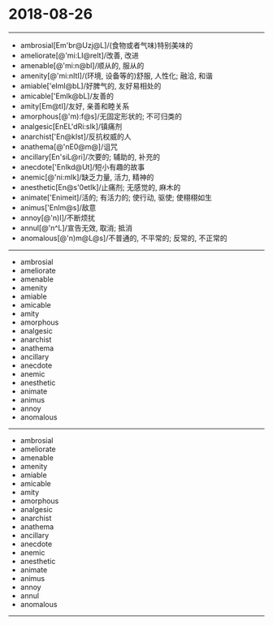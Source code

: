 # 2018-08-26

---

- ambrosial[Em'br@Uzj@L]/(食物或者气味)特别美味的
- ameliorate[@'mi:LI@reIt]/改善, 改进
- amenable[@'mi:n@bl]/顺从的, 服从的
- amenity[@'mi:nItI]/(环境, 设备等的)舒服, 人性化; 融洽, 和谐
- amiable['eImI@bL]/好脾气的, 友好易相处的
- amicable['EmIk@bL]/友善的
- amity[Em@tI]/友好, 亲善和睦关系
- amorphous[@'m):f@s]/无固定形状的; 不可归类的
- analgesic[EnEL'dRi:sIk]/镇痛剂
- anarchist['En@kIst]/反抗权威的人
- anathema[@'nE0@m@]/诅咒
- ancillary[En'siL@ri]/次要的; 辅助的, 补充的
- anecdote['EnIkd@Ut]/短小有趣的故事
- anemic[@'ni:mIk]/缺乏力量, 活力, 精神的
- anesthetic[En@s'0etIk]/止痛剂; 无感觉的, 麻木的
- animate['Enimeit]/活的; 有活力的; 使行动, 驱使; 使栩栩如生
- animus['EnIm@s]/敌意
- annoy[@'n)I]/不断烦扰
- annul[@'n^L]/宣告无效, 取消; 抵消
- anomalous[@'n)m@L@s]/不普通的, 不平常的; 反常的, 不正常的

---

- ambrosial
- ameliorate
- amenable
- amenity
- amiable
- amicable
- amity
- amorphous
- analgesic
- anarchist
- anathema
- ancillary
- anecdote
- anemic
- anesthetic
- animate
- animus
- annoy
- anomalous

---

- ambrosial
- ameliorate
- amenable
- amenity
- amiable
- amicable
- amity
- amorphous
- analgesic
- anarchist
- anathema
- ancillary
- anecdote
- anemic
- anesthetic
- animate
- animus
- annoy
- annul
- anomalous

---
